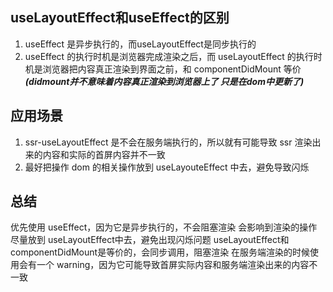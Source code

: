 ## useLayoutEffect和useEffect的区别

1. useEffect 是异步执行的，而useLayoutEffect是同步执行的
2. useEffect 的执行时机是浏览器完成渲染之后，而 useLayoutEffect 的执行时机是浏览器把内容真正渲染到界面之前，和 componentDidMount 等价 ***(didmount并不意味着内容真正渲染到浏览器上了 只是在dom中更新了)***

## 应用场景
1. ssr-useLayoutEffect 是不会在服务端执行的，所以就有可能导致 ssr 渲染出来的内容和实际的首屏内容并不一致
2. 最好把操作 dom 的相关操作放到 useLayouteEffect 中去，避免导致闪烁
## 总结
优先使用 useEffect，因为它是异步执行的，不会阻塞渲染
会影响到渲染的操作尽量放到 useLayoutEffect中去，避免出现闪烁问题
useLayoutEffect和componentDidMount是等价的，会同步调用，阻塞渲染
在服务端渲染的时候使用会有一个 warning，因为它可能导致首屏实际内容和服务端渲染出来的内容不一致
